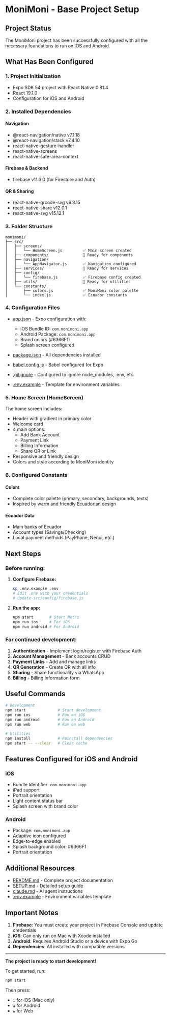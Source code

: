 # MoniMoni - Base Project Setup

## Project Status

The MoniMoni project has been successfully configured with all the necessary foundations to run on iOS and Android.

## What Has Been Configured

### 1. Project Initialization
- Expo SDK 54 project with React Native 0.81.4
- React 19.1.0
- Configuration for iOS and Android

### 2. Installed Dependencies

#### Navigation
- @react-navigation/native v7.1.18
- @react-navigation/stack v7.4.10
- react-native-gesture-handler
- react-native-screens
- react-native-safe-area-context

#### Firebase & Backend
- firebase v11.3.0 (for Firestore and Auth)

#### QR & Sharing
- react-native-qrcode-svg v6.3.15
- react-native-share v12.0.1
- react-native-svg v15.12.1

### 3. Folder Structure

```
monimoni/
├── src/
│   ├── screens/
│   │   └── HomeScreen.js         ✅ Main screen created
│   ├── components/               📁 Ready for components
│   ├── navigation/
│   │   └── AppNavigator.js       ✅ Navigation configured
│   ├── services/                 📁 Ready for services
│   ├── config/
│   │   └── firebase.js           ✅ Firebase config created
│   ├── utils/                    📁 Ready for utilities
│   └── constants/
│       ├── colors.js             ✅ MoniMoni color palette
│       └── index.js              ✅ Ecuador constants
```

### 4. Configuration Files

- [app.json](app.json) - Expo configuration with:
  - iOS Bundle ID: `com.monimoni.app`
  - Android Package: `com.monimoni.app`
  - Brand colors (#6366F1)
  - Splash screen configured

- [package.json](package.json) - All dependencies installed

- [babel.config.js](babel.config.js) - Babel configured for Expo

- [.gitignore](.gitignore) - Configured to ignore node_modules, .env, etc.

- [.env.example](.env.example) - Template for environment variables

### 5. Home Screen (HomeScreen)

The home screen includes:
- Header with gradient in primary color
- Welcome card
- 4 main options:
  - Add Bank Account
  - Payment Link
  - Billing Information
  - Share QR or Link
- Responsive and friendly design
- Colors and style according to MoniMoni identity

### 6. Configured Constants

#### Colors
- Complete color palette (primary, secondary, backgrounds, texts)
- Inspired by warm and friendly Ecuadorian design

#### Ecuador Data
- Main banks of Ecuador
- Account types (Savings/Checking)
- Local payment methods (PayPhone, Nequi, etc.)

## Next Steps

### Before running:

1. **Configure Firebase:**
   ```bash
   cp .env.example .env
   # Edit .env with your credentials
   # Update src/config/firebase.js
   ```

2. **Run the app:**
   ```bash
   npm start       # Start Metro
   npm run ios     # For iOS
   npm run android # For Android
   ```

### For continued development:

1. **Authentication** - Implement login/register with Firebase Auth
2. **Account Management** - Bank accounts CRUD
3. **Payment Links** - Add and manage links
4. **QR Generation** - Create QR with all info
5. **Sharing** - Share functionality via WhatsApp
6. **Billing** - Billing information form

## Useful Commands

```bash
# Development
npm start              # Start development
npm run ios            # Run on iOS
npm run android        # Run on Android
npm run web            # Run on web

# Utilities
npm install            # Reinstall dependencies
npm start -- --clear   # Clear cache
```

## Features Configured for iOS and Android

### iOS
- Bundle Identifier: `com.monimoni.app`
- iPad support
- Portrait orientation
- Light content status bar
- Splash screen with brand color

### Android
- Package: `com.monimoni.app`
- Adaptive icon configured
- Edge-to-edge enabled
- Splash background color: #6366F1
- Portrait orientation

## Additional Resources

- [README.md](README.md) - Complete project documentation
- [SETUP.md](SETUP.md) - Detailed setup guide
- [claude.md](claude.md) - AI agent instructions
- [.env.example](.env.example) - Environment variables template

## Important Notes

1. **Firebase**: You must create your project in Firebase Console and update credentials
2. **iOS**: Can only run on Mac with Xcode installed
3. **Android**: Requires Android Studio or a device with Expo Go
4. **Dependencies**: All installed with compatible versions

---

**The project is ready to start development!**

To get started, run:
```bash
npm start
```

Then press:
- `i` for iOS (Mac only)
- `a` for Android
- `w` for Web
